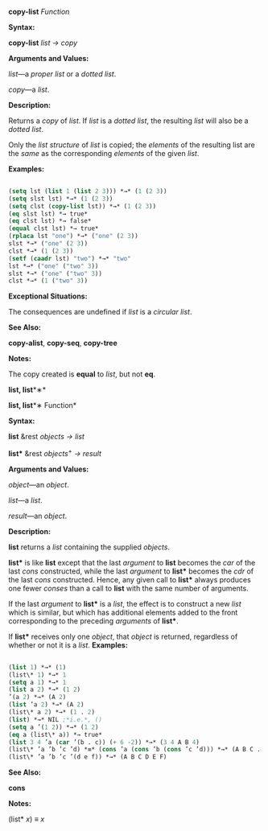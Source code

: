 **copy-list** *Function* 



**Syntax:** 



**copy-list** *list → copy* 



**Arguments and Values:** 



*list*—a *proper list* or a *dotted list*. 



*copy*—a *list*. 



**Description:** 



Returns a *copy* of *list*. If *list* is a *dotted list*, the resulting *list* will also be a *dotted list*. 



Only the *list structure* of *list* is copied; the *elements* of the resulting list are the *same* as the corresponding *elements* of the given *list*. 



**Examples:**
```lisp
 
(setq lst (list 1 (list 2 3))) *→* (1 (2 3)) 
(setq slst lst) *→* (1 (2 3)) 
(setq clst (copy-list lst)) *→* (1 (2 3)) 
(eq slst lst) *→ true* 
(eq clst lst) *→ false* 
(equal clst lst) *→ true* 
(rplaca lst "one") *→* ("one" (2 3)) 
slst *→* ("one" (2 3)) 
clst *→* (1 (2 3)) 
(setf (caadr lst) "two") *→* "two" 
lst *→* ("one" ("two" 3)) 
slst *→* ("one" ("two" 3)) 
clst *→* (1 ("two" 3)) 

```
**Exceptional Situations:** 



The consequences are undefined if *list* is a *circular list*. 



**See Also:** 



**copy-alist**, **copy-seq**, **copy-tree** 



**Notes:** 



The copy created is **equal** to *list*, but not **eq**. 







 



 



**list, list***∗* 



**list, list***∗ Function* 



**Syntax:** 



**list** &amp;rest *objects → list* 



**list\*** &amp;rest *objects*<sup>+</sup> *→ result* 



**Arguments and Values:** 



*object*—an *object*. 



*list*—a *list*. 



*result*—an *object*. 



**Description:** 



**list** returns a *list* containing the supplied *objects*. 



**list\*** is like **list** except that the last *argument* to **list** becomes the *car* of the last *cons* constructed, while the last *argument* to **list\*** becomes the *cdr* of the last *cons* constructed. Hence, any given call to **list\*** always produces one fewer *conses* than a call to **list** with the same number of arguments. 



If the last *argument* to **list\*** is a *list*, the effect is to construct a new *list* which is similar, but which has additional elements added to the front corresponding to the preceding *arguments* of **list\***. 



If **list\*** receives only one *object*, that *object* is returned, regardless of whether or not it is a *list*. **Examples:**
```lisp
 
(list 1) *→* (1) 
(list\* 1) *→* 1 
(setq a 1) *→* 1 
(list a 2) *→* (1 2) 
’(a 2) *→* (A 2) 
(list ’a 2) *→* (A 2) 
(list\* a 2) *→* (1 . 2) 
(list) *→* NIL ;*i.e.*, () 
(setq a ’(1 2)) *→* (1 2) 
(eq a (list\* a)) *→ true* 
(list 3 4 ’a (car ’(b . c)) (+ 6 -2)) *→* (3 4 A B 4) 
(list\* ’a ’b ’c ’d) *≡* (cons ’a (cons ’b (cons ’c ’d))) *→* (A B C . D) 
(list\* ’a ’b ’c ’(d e f)) *→* (A B C D E F) 

```
**See Also:** 



**cons** 







 



 



**Notes:** 



(list\* *x*) *≡ x* 



